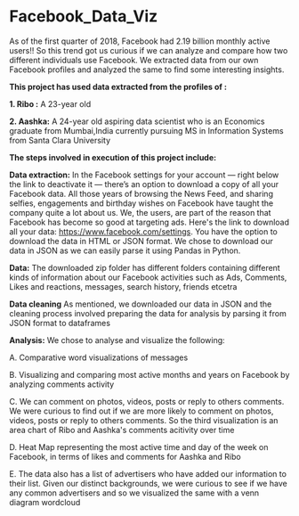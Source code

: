 # Facebook_Data_Viz
As of the first quarter of 2018, Facebook had 2.19 billion monthly active users!!
So this trend got us curious if we can analyze and compare how two different individuals use Facebook. We extracted data from our own Facebook profiles and analyzed the same to find some interesting insights.

**This project has used data extracted from the profiles of :**

**1. Ribo :** A 23-year old 

**2. Aashka:** A 24-year old aspiring data scientist who is an Economics graduate from Mumbai,India currently pursuing MS in Information Systems from Santa Clara University

**The steps involved in execution of this project include:**

**Data extraction:** In the Facebook settings for your account — right below the link to deactivate it — there’s an option to download a copy of all your Facebook data. All those years of browsing the News Feed, and sharing selfies, engagements and birthday wishes on Facebook have taught the company quite a lot about us. We, the users, are part of the reason that Facebook has become so good at targeting ads. Here's the link to download all your data: https://www.facebook.com/settings. You have the option to download the data in HTML or JSON format. We chose to download our data in JSON as we can easily parse it using Pandas in Python.

**Data:** The downloaded zip folder has different folders containing different kinds of information about our Facebook activities such as Ads, Comments, Likes and reactions, messages, search history, friends etcetra

**Data cleaning** As mentioned, we downloaded our data in JSON and the cleaning process involved preparing the data for analysis by parsing it from JSON format to dataframes

**Analysis:** We chose to analyse and visualize the following:

A. Comparative word visualizations of messages

B. Visualizing and comparing most active months and years on Facebook by analyzing comments activity

C. We can comment on photos, videos, posts or reply to others comments. We were curious to find out if we are more likely to comment on photos, videos, posts or reply to others comments. So the third visualization is an area chart of Ribo and Aashka's comments acitivity over time

D. Heat Map representing the most active time and day of the week on Facebook, in terms of likes and comments for Aashka and Ribo

E. The data also has a list of advertisers who have added our information to their list. Given our distinct backgrounds, we were curious to see if we have any common advertisers and so we visualized the same with a venn diagram wordcloud
